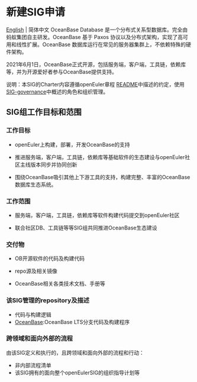 
# 新建SIG申请
[English](./sig-OceanBase.md) | 简体中文
OceanBase Database 是一个分布式关系型数据库。完全由蚂蚁集团自主研发。OceanBase 基于 Paxos 协议以及分布式架构，实现了高可用和线性扩展。OceanBase 数据库运行在常见的服务器集群上，不依赖特殊的硬件架构。

2021年6月1日，OceanBase正式开源，包括服务端，客户端，工具链，依赖库等，并为开源爱好者参与OceanBase提供支持。

说明：本SIG的Charter内容遵循openEuler章程 [README](/zh/governance/README.md)中描述的约定，使用[SIG-governance](/zh/technical-committee/governance/SIG-governance.md)中概述的角色和组织管理。

## SIG组工作目标和范围

 ### 工作目标

 - openEuler上构建，部署，开发OceanBase的支持

 - 推进服务端，客户端，工具链，依赖库等基础软件的生态建设与openEuler社区主线版本同步并协同创新

 - 围绕OceanBase吸引其他上下游工具的支持，构建完整、丰富的OceanBase数据库生态系统。

 ### 工作范围

 - 服务端，客户端，工具链，依赖库等软件构建代码提交到openEuler社区

 - 联合社区DB、工具链等等SIG组共同推进OceanBase生态建设

 ### 交付物

 - OB开源软件的代码及构建代码

 - repo源及相关镜像

 - OceanBase相关各类技术文档、手册等

 ### 该SIG管理的repository及描述

 - 代码与构建逻辑
  - [OceanBase](https://gitee.com/src-openeuler/oceanbase/tree/master):OceanBase LTS分支代码及构建程序 

 ### 跨领域和面向外部的流程

 由该SIG定义和执行的，且跨领域和面向外部的流程和行动：

 - 非内部流程清单
 - 该SIG拥有的面向整个openEulerSIG的组织指导计划等


